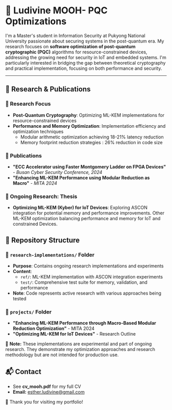 # 📌 Ludivine MOOH- PQC Optimizations 

I'm a Master's student in Information Security at Pukyong National University passionate about securing systems in the post-quantum era. My research focuses on **software optimization of post-quantum cryptographic (PQC)** algorithms for resource-constrained devices, addressing the growing need for  security in IoT and embedded systems. I'm particularly interested in bridging the gap between theoretical cryptography and practical implementation, focusing on both performance and security.

---

## 📖 Research & Publications

### 🔹 Research Focus
* **Post-Quantum Cryptography**: Optimizing ML-KEM implementations for resource-constrained devices
* **Performance and Memory Optimization**: Implementation efficiency and optimization techniques
  * Modular arithmetic optimization achieving 18-21% latency reduction
  * Memory footprint reduction strategies : 26% reduction in code size


### 🔹 Publications
* **"ECC Accelerator using Faster Montgomery Ladder on FPGA Devices"** - *Busan Cyber Security Conference, 2024*
* **"Enhancing ML-KEM Performance using Modular Reduction as Macro"** - *MITA 2024*

### 🔹 Ongoing Research: **Thesis**
* **Optimizing ML-KEM (Kyber) for IoT Devices**: Exploring ASCON integration for potential memory and performance improvements. Other ML-KEM optimization balancing performance and memory for IoT and constrained Devices.

## 📂 Repository Structure

### 🔹 `research-implementations/` Folder
* **Purpose**: Contains ongoing research implementations and experiments
* **Content**:
  * `ref/`: ML-KEM implementation with ASCON integration experiments
  * `test/`: Comprehensive test suite for memory, validation, and performance
* **Note**: Code represents active research with various approaches being tested

### 🔹 `projects/` Folder
* **"Enhancing ML-KEM Performance through Macro-Based Modular Reduction Optimization"** - MITA 2024
* **"Optimizing ML-KEM for IoT Devices"** - Research Outline

📌 **Note:** These implementations are experimental and part of ongoing research. They demonstrate my optimization approaches and research methodology but are not intended for production use.

## 📬 Contact
* See **cv_mooh.pdf** for my full CV
* **Email:** esther.ludivine@gmail.com

🚀 Thank you for visiting my portfolio!
